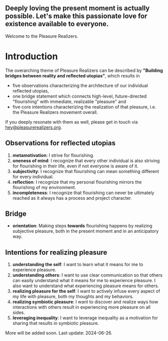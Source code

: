 Deeply loving the present moment is actually possible. Let's make this passionate love for existence available to everyone.
---
Welcome to the Pleasure Realizers.
# Introduction
The overarching theme of Pleasure Realizers can be described by **"Building bridges between reality and reflected utopias"**, which results in
- five observations characterizing the architecture of our individual reflected utopias,
- one bridge statement which connects high-level, future-directed "flourishing" with immediate, realizable "pleasure" and
- five core intentions characterizing the realization of that pleasure, i.e. the Pleasure Realizers movement overall.

If you deeply resonate with them as well, please get in touch via hey@pleasurerealizers.org.
## Observations for reflected utopias
1. **metamotivation**: I strive for flourishing.
2. **oneness of mind**: I recognize that every other individual is also striving for flourishing in their life, even if not everyone is aware of it.
3. **subjectivity**: I recognize that flourishing can mean something different for every individual.
4. **reflection**: I recognize that my personal flourishing mirrors the flourishing of my environment.
5. **incompleteness**: I recognize that flourishing can never be ultimately reached as it always has a process and project character.
## Bridge
- **orientation**: Making steps **towards** flourishing happens by realizing subjective pleasure, both in the present moment and in an anticipatory way.
## Intentions for realizing pleasure
1. **understanding the self**: I want to learn what it means for me to experience pleasure.
2. **understanding others**: I want to use clear communication so that others can easily understand what it means for me to experience pleasure. I also want to understand what experiencing pleasure means for others.
3. **realizing pleasure for the self**: I want to actively infuse every aspect of my life with pleasure, both my thoughts and my behaviors.
4. **realizing symbiotic pleasure**: I want to discover and realize ways how interactions with others result in experiencing more pleasure on all sides.
5. **leveraging inequality**: I want to leverage inequality as a motivation for sharing that results in symbiotic pleasure.

More will be added soon. Last update: 2024-06-26.